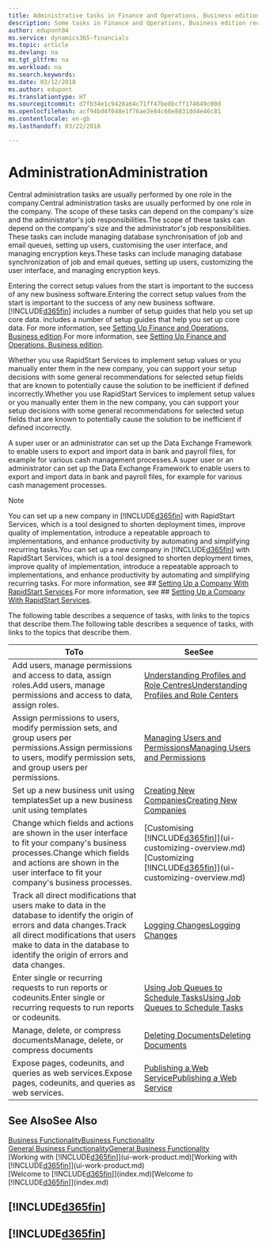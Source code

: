 ```yaml
---
title: Administrative tasks in Finance and Operations, Business edition | Microsoft Docs
description: Some tasks in Finance and Operations, Business edition requires central administration and setup. See what they are and learn what to do.
author: edupont04
ms.service: dynamics365-financials
ms.topic: article
ms.devlang: na
ms.tgt_pltfrm: na
ms.workload: na
ms.search.keywords: 
ms.date: 03/12/2018
ms.author: edupont
ms.translationtype: HT
ms.sourcegitcommit: d7fb34e1c9428a64c71ff47be8bcff174649c00d
ms.openlocfilehash: acf94bd4f048e1f76ae2e84c66e8831dd4e46c81
ms.contentlocale: en-gb
ms.lasthandoff: 03/22/2018

---
```

# <a name="administration"></a><span data-ttu-id="708f3-104">Administration</span><span class="sxs-lookup"><span data-stu-id="708f3-104">Administration</span></span>
<span data-ttu-id="708f3-105">Central administration tasks are usually performed by one role in the company.</span><span class="sxs-lookup"><span data-stu-id="708f3-105">Central administration tasks are usually performed by one role in the company.</span></span> <span data-ttu-id="708f3-106">The scope of these tasks can depend on the company's size and the administrator's job responsibilities.</span><span class="sxs-lookup"><span data-stu-id="708f3-106">The scope of these tasks can depend on the company's size and the administrator's job responsibilities.</span></span> <span data-ttu-id="708f3-107">These tasks can include managing database synchronisation of job and email queues, setting up users, customising the user interface, and managing encryption keys.</span><span class="sxs-lookup"><span data-stu-id="708f3-107">These tasks can include managing database synchronization of job and email queues, setting up users, customizing the user interface, and managing encryption keys.</span></span>  

<span data-ttu-id="708f3-108">Entering the correct setup values from the start is important to the success of any new business software.</span><span class="sxs-lookup"><span data-stu-id="708f3-108">Entering the correct setup values from the start is important to the success of any new business software.</span></span> [!INCLUDE[d365fin](includes/d365fin_md.md)]<span data-ttu-id="708f3-109"> includes a number of setup guides that help you set up core data.</span><span class="sxs-lookup"><span data-stu-id="708f3-109"> includes a number of setup guides that help you set up core data.</span></span> <span data-ttu-id="708f3-110">For more information, see [Setting Up Finance and Operations, Business edition](setup.md).</span><span class="sxs-lookup"><span data-stu-id="708f3-110">For more information, see [Setting Up Finance and Operations, Business edition](setup.md).</span></span>

<span data-ttu-id="708f3-111">Whether you use RapidStart Services to implement setup values or you manually enter them in the new company, you can support your setup decisions with some general recommendations for selected setup fields that are known to potentially cause the solution to be inefficient if defined incorrectly.</span><span class="sxs-lookup"><span data-stu-id="708f3-111">Whether you use RapidStart Services to implement setup values or you manually enter them in the new company, you can support your setup decisions with some general recommendations for selected setup fields that are known to potentially cause the solution to be inefficient if defined incorrectly.</span></span>  

<span data-ttu-id="708f3-112">A super user or an administrator can set up the Data Exchange Framework to enable users to export and import data in bank and payroll files, for example for various cash management processes.</span><span class="sxs-lookup"><span data-stu-id="708f3-112">A super user or an administrator can set up the Data Exchange Framework to enable users to export and import data in bank and payroll files, for example for various cash management processes.</span></span>

> [!NOTE]
> <span data-ttu-id="708f3-113">You can set up a new company in [!INCLUDE[d365fin](includes/d365fin_md.md)] with RapidStart Services, which is a tool designed to shorten deployment times, improve quality of implementation, introduce a repeatable approach to implementations, and enhance productivity by automating and simplifying recurring tasks.</span><span class="sxs-lookup"><span data-stu-id="708f3-113">You can set up a new company in [!INCLUDE[d365fin](includes/d365fin_md.md)] with RapidStart Services, which is a tool designed to shorten deployment times, improve quality of implementation, introduce a repeatable approach to implementations, and enhance productivity by automating and simplifying recurring tasks.</span></span> <span data-ttu-id="708f3-114">For more information, see ## [Setting Up a Company With RapidStart Services](admin-set-up-a-company-with-rapidstart.md).</span><span class="sxs-lookup"><span data-stu-id="708f3-114">For more information, see ## [Setting Up a Company With RapidStart Services](admin-set-up-a-company-with-rapidstart.md).</span></span>

<span data-ttu-id="708f3-115">The following table describes a sequence of tasks, with links to the topics that describe them.</span><span class="sxs-lookup"><span data-stu-id="708f3-115">The following table describes a sequence of tasks, with links to the topics that describe them.</span></span>   

|<span data-ttu-id="708f3-116">**To**</span><span class="sxs-lookup"><span data-stu-id="708f3-116">**To**</span></span>|<span data-ttu-id="708f3-117">**See**</span><span class="sxs-lookup"><span data-stu-id="708f3-117">**See**</span></span>|  
|------------|-------------|  
|<span data-ttu-id="708f3-118">Add users, manage permissions and access to data, assign roles.</span><span class="sxs-lookup"><span data-stu-id="708f3-118">Add users, manage permissions and access to data, assign roles.</span></span>|[<span data-ttu-id="708f3-119">Understanding Profiles and Role Centres</span><span class="sxs-lookup"><span data-stu-id="708f3-119">Understanding Profiles and Role Centers</span></span>](admin-users-profiles-roles.md)|  
|<span data-ttu-id="708f3-120">Assign permissions to users, modify permission sets, and group users per permissions.</span><span class="sxs-lookup"><span data-stu-id="708f3-120">Assign permissions to users, modify permission sets, and group users per permissions.</span></span>|[<span data-ttu-id="708f3-121">Managing Users and Permissions</span><span class="sxs-lookup"><span data-stu-id="708f3-121">Managing Users and Permissions</span></span>](ui-how-users-permissions.md)|
|<span data-ttu-id="708f3-122">Set up a new business unit using templates</span><span class="sxs-lookup"><span data-stu-id="708f3-122">Set up a new business unit using templates</span></span>|[<span data-ttu-id="708f3-123">Creating New Companies</span><span class="sxs-lookup"><span data-stu-id="708f3-123">Creating New Companies</span></span>](about-new-company.md)|
| <span data-ttu-id="708f3-124">Change which fields and actions are shown in the user interface to fit your company's business processes.</span><span class="sxs-lookup"><span data-stu-id="708f3-124">Change which fields and actions are shown in the user interface to fit your company's business processes.</span></span> |<span data-ttu-id="708f3-125">[Customising [!INCLUDE[d365fin](includes/d365fin_md.md)]](ui-customizing-overview.md)</span><span class="sxs-lookup"><span data-stu-id="708f3-125">[Customizing [!INCLUDE[d365fin](includes/d365fin_md.md)]](ui-customizing-overview.md)</span></span> |
|<span data-ttu-id="708f3-126">Track all direct modifications that users make to data in the database to identify the origin of errors and data changes.</span><span class="sxs-lookup"><span data-stu-id="708f3-126">Track all direct modifications that users make to data in the database to identify the origin of errors and data changes.</span></span>|[<span data-ttu-id="708f3-127">Logging Changes</span><span class="sxs-lookup"><span data-stu-id="708f3-127">Logging Changes</span></span>](across-log-changes.md)|  
|<span data-ttu-id="708f3-128">Enter single or recurring requests to run reports or codeunits.</span><span class="sxs-lookup"><span data-stu-id="708f3-128">Enter single or recurring requests to run reports or codeunits.</span></span>|[<span data-ttu-id="708f3-129">Using Job Queues to Schedule Tasks</span><span class="sxs-lookup"><span data-stu-id="708f3-129">Using Job Queues to Schedule Tasks</span></span>](admin-job-queues-schedule-tasks.md)|  
|<span data-ttu-id="708f3-130">Manage, delete, or compress documents</span><span class="sxs-lookup"><span data-stu-id="708f3-130">Manage, delete, or compress documents</span></span>|[<span data-ttu-id="708f3-131">Deleting Documents</span><span class="sxs-lookup"><span data-stu-id="708f3-131">Deleting Documents</span></span>](admin-manage-documents.md)|  
|<span data-ttu-id="708f3-132">Expose pages, codeunits, and queries as web services.</span><span class="sxs-lookup"><span data-stu-id="708f3-132">Expose pages, codeunits, and queries as web services.</span></span>|[<span data-ttu-id="708f3-133">Publishing a Web Service</span><span class="sxs-lookup"><span data-stu-id="708f3-133">Publishing a Web Service</span></span>](across-how-publish-web-service.md)|

## <a name="see-also"></a><span data-ttu-id="708f3-134">See Also</span><span class="sxs-lookup"><span data-stu-id="708f3-134">See Also</span></span>
[<span data-ttu-id="708f3-135">Business Functionality</span><span class="sxs-lookup"><span data-stu-id="708f3-135">Business Functionality</span></span>](madeira-business-functionality.md)  
[<span data-ttu-id="708f3-136">General Business Functionality</span><span class="sxs-lookup"><span data-stu-id="708f3-136">General Business Functionality</span></span>](ui-across-business-areas.md)  
<span data-ttu-id="708f3-137">[Working with [!INCLUDE[d365fin](includes/d365fin_md.md)]](ui-work-product.md)</span><span class="sxs-lookup"><span data-stu-id="708f3-137">[Working with [!INCLUDE[d365fin](includes/d365fin_md.md)]](ui-work-product.md)</span></span>  
<span data-ttu-id="708f3-138">[Welcome to [!INCLUDE[d365fin](includes/d365fin_md.md)]](index.md)</span><span class="sxs-lookup"><span data-stu-id="708f3-138">[Welcome to [!INCLUDE[d365fin](includes/d365fin_md.md)]](index.md)</span></span>  

## [!INCLUDE[d365fin](includes/free_trial_md.md)]  
## [!INCLUDE[d365fin](includes/training_link_md.md)]

